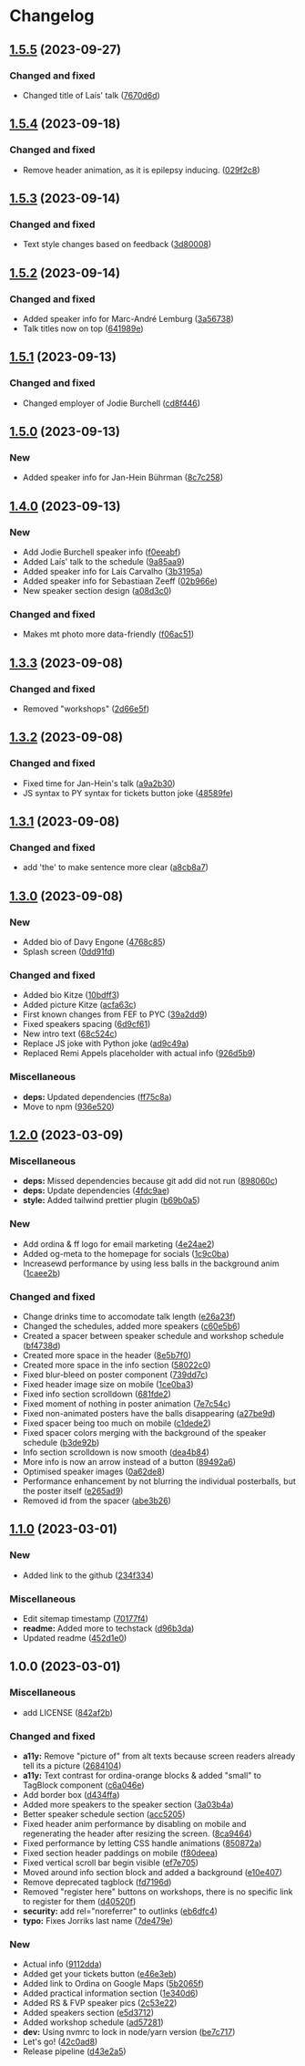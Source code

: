 # Changelog

## [1.5.5](https://github.com/Ordina-Group/pythonconferentie.nl/compare/v1.5.4...v1.5.5) (2023-09-27)


### Changed and fixed

* Changed title of Laís' talk ([7670d6d](https://github.com/Ordina-Group/pythonconferentie.nl/commit/7670d6dcbc5527f994ed702b44a18b6c3148169c))

## [1.5.4](https://github.com/Ordina-Group/pythonconferentie.nl/compare/v1.5.3...v1.5.4) (2023-09-18)


### Changed and fixed

* Remove header animation, as it is epilepsy inducing. ([029f2c8](https://github.com/Ordina-Group/pythonconferentie.nl/commit/029f2c8bb3e9ba25040a50c2a4fad6fa224cb8e9))

## [1.5.3](https://github.com/Ordina-Group/pythonconferentie.nl/compare/v1.5.2...v1.5.3) (2023-09-14)


### Changed and fixed

* Text style changes based on feedback ([3d80008](https://github.com/Ordina-Group/pythonconferentie.nl/commit/3d80008ea5c6b8d77452c92acdb50bad5f82ab20))

## [1.5.2](https://github.com/Ordina-Group/pythonconferentie.nl/compare/v1.5.1...v1.5.2) (2023-09-14)


### Changed and fixed

* Added speaker info for Marc-André Lemburg ([3a56738](https://github.com/Ordina-Group/pythonconferentie.nl/commit/3a56738acbbb102d6247fdcbc3d14c0bbbff2272))
* Talk titles now on top ([641989e](https://github.com/Ordina-Group/pythonconferentie.nl/commit/641989e8d7c9567f8ae32d56b22ae6add869b225))

## [1.5.1](https://github.com/Ordina-Group/pythonconferentie.nl/compare/v1.5.0...v1.5.1) (2023-09-13)


### Changed and fixed

* Changed employer of Jodie Burchell ([cd8f446](https://github.com/Ordina-Group/pythonconferentie.nl/commit/cd8f446071e248b482c69493098d04a1a6f7fc4b))

## [1.5.0](https://github.com/Ordina-Group/pythonconferentie.nl/compare/v1.4.0...v1.5.0) (2023-09-13)


### New

* Added speaker info for Jan-Hein Bührman ([8c7c258](https://github.com/Ordina-Group/pythonconferentie.nl/commit/8c7c2584c3fd96564df0ffcc2565187d8873ed21))

## [1.4.0](https://github.com/Ordina-Group/pythonconferentie.nl/compare/v1.3.3...v1.4.0) (2023-09-13)


### New

* Add Jodie Burchell speaker info ([f0eeabf](https://github.com/Ordina-Group/pythonconferentie.nl/commit/f0eeabfbed9ec587b4ea5a4e5ed0726a6e909b2a))
* Added Laís' talk to the schedule ([9a85aa9](https://github.com/Ordina-Group/pythonconferentie.nl/commit/9a85aa9f39bcd6e1f60da01eedcc12ba0c4a968e))
* Added speaker info for Laís Carvalho ([3b3195a](https://github.com/Ordina-Group/pythonconferentie.nl/commit/3b3195a54866e46508d589790b0e26ce184cbedf))
* Added speaker info for Sebastiaan Zeeff ([02b966e](https://github.com/Ordina-Group/pythonconferentie.nl/commit/02b966e0ab1b7e3b6a23a948522f63b970fee503))
* New speaker section design ([a08d3c0](https://github.com/Ordina-Group/pythonconferentie.nl/commit/a08d3c066505230a1ffc9dcf56c1a3eda836b550))


### Changed and fixed

* Makes mt photo more data-friendly ([f06ac51](https://github.com/Ordina-Group/pythonconferentie.nl/commit/f06ac51de8eabcd41728f45d3acf7594aaa888a3))

## [1.3.3](https://github.com/Ordina-Group/pythonconferentie.nl/compare/v1.3.2...v1.3.3) (2023-09-08)

### Changed and fixed

- Removed "workshops" ([2d66e5f](https://github.com/Ordina-Group/pythonconferentie.nl/commit/2d66e5f1bfdd252b98ae8ac6f851ea6127ffd461))

## [1.3.2](https://github.com/Ordina-Group/pythonconferentie.nl/compare/v1.3.1...v1.3.2) (2023-09-08)

### Changed and fixed

- Fixed time for Jan-Hein's talk ([a9a2b30](https://github.com/Ordina-Group/pythonconferentie.nl/commit/a9a2b308a2487ecf3b941b6ea3a985a225ee0ab6))
- JS syntax to PY syntax for tickets button joke ([48589fe](https://github.com/Ordina-Group/pythonconferentie.nl/commit/48589fe1b56f6d578a16f0470f9018bb1f4d711c))

## [1.3.1](https://github.com/Ordina-Group/pythonconferentie.nl/compare/v1.3.0...v1.3.1) (2023-09-08)

### Changed and fixed

- add 'the' to make sentence more clear ([a8cb8a7](https://github.com/Ordina-Group/pythonconferentie.nl/commit/a8cb8a7a7d2175568dae17f0bdb54cdf7dbbcadc))

## [1.3.0](https://github.com/Ordina-Group/pythonconferentie.nl/compare/v1.2.0...v1.3.0) (2023-09-08)

### New

- Added bio of Davy Engone ([4768c85](https://github.com/Ordina-Group/pythonconferentie.nl/commit/4768c85019e4d1e3bedd066c877ec39ca8d39e79))
- Splash screen ([0dd91fd](https://github.com/Ordina-Group/pythonconferentie.nl/commit/0dd91fd461dcef02d6f3fc98496d78602a3f17db))

### Changed and fixed

- Added bio Kitze ([10bdff3](https://github.com/Ordina-Group/pythonconferentie.nl/commit/10bdff316b26b09f62abbe86f91e5eba49e32cda))
- Added picture Kitze ([acfa63c](https://github.com/Ordina-Group/pythonconferentie.nl/commit/acfa63cc76d613cc18c6e8386933f86b47ba629a))
- First known changes from FEF to PYC ([39a2dd9](https://github.com/Ordina-Group/pythonconferentie.nl/commit/39a2dd9d5d73b6beea5eb20270d3dab7591a1e6a))
- Fixed speakers spacing ([6d9cf61](https://github.com/Ordina-Group/pythonconferentie.nl/commit/6d9cf6198109526a09fe16fca8d43735b21af404))
- New intro text ([68c524c](https://github.com/Ordina-Group/pythonconferentie.nl/commit/68c524c925114919ebafbc7c46110a10092bc348))
- Replace JS joke with Python joke ([ad9c49a](https://github.com/Ordina-Group/pythonconferentie.nl/commit/ad9c49a24c1d6e5868dceb78574b4254c87014b6))
- Replaced Remi Appels placeholder with actual info ([926d5b9](https://github.com/Ordina-Group/pythonconferentie.nl/commit/926d5b912e451ac404a238b1fa55b2aa4154491a))

### Miscellaneous

- **deps:** Updated dependencies ([ff75c8a](https://github.com/Ordina-Group/pythonconferentie.nl/commit/ff75c8af4cfd0e519d070511ac83ed513ed7d696))
- Move to npm ([936e520](https://github.com/Ordina-Group/pythonconferentie.nl/commit/936e52010c967f5dc6490a75bc1c1e7abe0d29c2))

## [1.2.0](https://github.com/OrdinaNederland/pythonconferentie.nl/compare/v1.1.0...v1.2.0) (2023-03-09)

### Miscellaneous

- **deps:** Missed dependencies because git add did not run ([898060c](https://github.com/OrdinaNederland/pythonconferentie.nl/commit/898060c0829319e84c1b5c48936c7e516e2aa9ba))
- **deps:** Update dependencies ([4fdc9ae](https://github.com/OrdinaNederland/pythonconferentie.nl/commit/4fdc9aea1153c1e3be69fa6a3c2f218c70e84c71))
- **style:** Added tailwind prettier plugin ([b69b0a5](https://github.com/OrdinaNederland/pythonconferentie.nl/commit/b69b0a53f1b4b6d3e791f2d0a53d49a7f4d76397))

### New

- Add ordina & ff logo for email marketing ([4e24ae2](https://github.com/OrdinaNederland/pythonconferentie.nl/commit/4e24ae2182bba0b4c283233e9e37dbbceb5a1909))
- Added og-meta to the homepage for socials ([1c9c0ba](https://github.com/OrdinaNederland/pythonconferentie.nl/commit/1c9c0ba31949fc8c23e20555ae29c9e415f755dd))
- Increasewd performance by using less balls in the background anim ([1caee2b](https://github.com/OrdinaNederland/pythonconferentie.nl/commit/1caee2b343edac9e3b9b3fb461406d86b03b41bf))

### Changed and fixed

- Change drinks time to accomodate talk length ([e26a23f](https://github.com/OrdinaNederland/pythonconferentie.nl/commit/e26a23ffb61d28f272b65c94789989fc0c3c360d))
- Changed the schedules, added more speakers ([c60e5b6](https://github.com/OrdinaNederland/pythonconferentie.nl/commit/c60e5b64231fca4113c72c4c5dcdc62923da0159))
- Created a spacer between speaker schedule and workshop schedule ([bf4738d](https://github.com/OrdinaNederland/pythonconferentie.nl/commit/bf4738d55dd768fbb2b5b8a7d9b7eb68b31af585))
- Created more space in the header ([8e5b7f0](https://github.com/OrdinaNederland/pythonconferentie.nl/commit/8e5b7f0102c4f9bad19e4a31f4b5dc7fed5156f5))
- Created more space in the info section ([58022c0](https://github.com/OrdinaNederland/pythonconferentie.nl/commit/58022c0eebb9a69a6948708896a2ab0e25413653))
- Fixed blur-bleed on poster component ([739dd7c](https://github.com/OrdinaNederland/pythonconferentie.nl/commit/739dd7c7e4aa1b1967c3e052099e4028761659e9))
- Fixed header image size on mobile ([1ce0ba3](https://github.com/OrdinaNederland/pythonconferentie.nl/commit/1ce0ba3a1e6fc260a95b2c68c871d27f7cd80e85))
- Fixed info section scrolldown ([681fde2](https://github.com/OrdinaNederland/pythonconferentie.nl/commit/681fde2554adc098c4e81200b0c87743dfea1484))
- Fixed moment of nothing in poster animation ([7e7c54c](https://github.com/OrdinaNederland/pythonconferentie.nl/commit/7e7c54c2fe11f8704a8495c847f2083aadbaf58d))
- Fixed non-animated posters have the balls disappearing ([a27be9d](https://github.com/OrdinaNederland/pythonconferentie.nl/commit/a27be9db730f133a605666b96a0171cd9a66b8d2))
- Fixed spacer being too much on mobile ([c1dede2](https://github.com/OrdinaNederland/pythonconferentie.nl/commit/c1dede2a975ffc6f74c24b74174bdca4eb5bc76c))
- Fixed spacer colors merging with the background of the speaker schedule ([b3de92b](https://github.com/OrdinaNederland/pythonconferentie.nl/commit/b3de92b337dd2f03f1cc327a6379e6d7e95ed888))
- Info section scrolldown is now smooth ([dea4b84](https://github.com/OrdinaNederland/pythonconferentie.nl/commit/dea4b8463c4d56b9b5a15b71601d0eca59a3d1e9))
- More info is now an arrow instead of a button ([89492a6](https://github.com/OrdinaNederland/pythonconferentie.nl/commit/89492a63a5e749cf7105d847d04e959696fb0033))
- Optimised speaker images ([0a62de8](https://github.com/OrdinaNederland/pythonconferentie.nl/commit/0a62de89c751e02cfe9e214f426ec2ff2421e065))
- Performance enhancement by not blurring the individual posterballs, but the poster itself ([e265ad9](https://github.com/OrdinaNederland/pythonconferentie.nl/commit/e265ad9dd3defe60b85a50034782638c7f1af7b3))
- Removed id from the spacer ([abe3b26](https://github.com/OrdinaNederland/pythonconferentie.nl/commit/abe3b262fbade48a163f0969b22cf9d0ac92323f))

## [1.1.0](https://github.com/OrdinaNederland/pythonconferentie.nl/compare/v1.0.0...v1.1.0) (2023-03-01)

### New

- Added link to the github ([234f334](https://github.com/OrdinaNederland/pythonconferentie.nl/commit/234f3340b2dfa976a4579f415012289159d8eb93))

### Miscellaneous

- Edit sitemap timestamp ([70177f4](https://github.com/OrdinaNederland/pythonconferentie.nl/commit/70177f440b69e436aa4287d9c29a6213fdc1b0f2))
- **readme:** Added more to techstack ([d96b3da](https://github.com/OrdinaNederland/pythonconferentie.nl/commit/d96b3da31686551df7a16a4990762da47426adac))
- Updated readme ([452d1e0](https://github.com/OrdinaNederland/pythonconferentie.nl/commit/452d1e083df7e43850d4031be636257bfbd4a1b0))

## 1.0.0 (2023-03-01)

### Miscellaneous

- add LICENSE ([842af2b](https://github.com/OrdinaNederland/pythonconferentie.nl/commit/842af2b32202c87e4e84ae32dc786f13def9ed1d))

### Changed and fixed

- **a11y:** Remove "picture of" from alt texts because screen readers already tell its a picture ([2684104](https://github.com/OrdinaNederland/pythonconferentie.nl/commit/26841045d58e0a8aaaae5a79971946f58df5c604))
- **a11y:** Text contrast for ordina-orange blocks & added "small" to TagBlock component ([c6a046e](https://github.com/OrdinaNederland/pythonconferentie.nl/commit/c6a046e048d1217f4028267478bf1aa5d054b574))
- Add border box ([d434ffa](https://github.com/OrdinaNederland/pythonconferentie.nl/commit/d434ffa5f2dddb828e76c0a799c6a80f4de356b3))
- Added more speakers to the speaker section ([3a03b4a](https://github.com/OrdinaNederland/pythonconferentie.nl/commit/3a03b4a518d55be34e116f3755a1f632de724020))
- Better speaker schedule section ([acc5205](https://github.com/OrdinaNederland/pythonconferentie.nl/commit/acc52052f0f1e63ca8403fecea6a4ab61eb579d7))
- Fixed header anim performance by disabling on mobile and regenerating the header after resizing the screen. ([8ca9464](https://github.com/OrdinaNederland/pythonconferentie.nl/commit/8ca94646b2c2f4c9614a088e2efa8b7e9e55c9f5))
- Fixed performance by letting CSS handle animations ([850872a](https://github.com/OrdinaNederland/pythonconferentie.nl/commit/850872a35d97e0287490bad497276222c79830b5))
- Fixed section header paddings on mobile ([f80deea](https://github.com/OrdinaNederland/pythonconferentie.nl/commit/f80deea248b2cf3c77a221b37c2812a4b1754748))
- Fixed vertical scroll bar begin visible ([ef7e705](https://github.com/OrdinaNederland/pythonconferentie.nl/commit/ef7e705d2250c3ff57888c5d7f49648b72885693))
- Moved around info section block and added a background ([e10e407](https://github.com/OrdinaNederland/pythonconferentie.nl/commit/e10e407c55ca6d7971651ef216679362cff1b31a))
- Remove deprecated tagblock ([fd7196d](https://github.com/OrdinaNederland/pythonconferentie.nl/commit/fd7196d3007274349c801c77cb7fba3099651035))
- Removed "register here" buttons on workshops, there is no specific link to register for them ([d40520f](https://github.com/OrdinaNederland/pythonconferentie.nl/commit/d40520f473a20e04ef9d799d76c2e948cef4eb6f))
- **security:** add rel="noreferrer" to outlinks ([eb6dfc4](https://github.com/OrdinaNederland/pythonconferentie.nl/commit/eb6dfc4ad58b15678879dcad1a0e8b0673a98623))
- **typo:** Fixes Jorriks last name ([7de479e](https://github.com/OrdinaNederland/pythonconferentie.nl/commit/7de479eb69bc4f25664060edaeb071691cce73a7))

### New

- Actual info ([9112dda](https://github.com/OrdinaNederland/pythonconferentie.nl/commit/9112dda59ca4914b1e0797c42692cbccb1c7f63f))
- Added get your tickets button ([e46e3eb](https://github.com/OrdinaNederland/pythonconferentie.nl/commit/e46e3eb466a64ceeb9f599e57579dc5cc576bc4f))
- Added link to Ordina on Google Maps ([5b2065f](https://github.com/OrdinaNederland/pythonconferentie.nl/commit/5b2065fb46347ba0b480eea810eb3f52f9aa8f5d))
- Added practical information section ([1e340d6](https://github.com/OrdinaNederland/pythonconferentie.nl/commit/1e340d619ac19b86531daeef0819d934785dbd57))
- Added RS & FVP speaker pics ([2c53e22](https://github.com/OrdinaNederland/pythonconferentie.nl/commit/2c53e22125e44ef69b929ec7808b9e1815c7071c))
- Added speakers section ([e5d3712](https://github.com/OrdinaNederland/pythonconferentie.nl/commit/e5d371291919743057b26d7520c8742544fb7579))
- Added workshop schedule ([ad57281](https://github.com/OrdinaNederland/pythonconferentie.nl/commit/ad5728193730cb0f6d5eeb481ed8faa57ba30178))
- **dev:** Using nvmrc to lock in node/yarn version ([be7c717](https://github.com/OrdinaNederland/pythonconferentie.nl/commit/be7c717a182abc69f11124695024299dbe9ef88f))
- Let's go! ([42c0ad8](https://github.com/OrdinaNederland/pythonconferentie.nl/commit/42c0ad8260711a1cf5b0c240f099a3e96911b152))
- Release pipeline ([d43e2a5](https://github.com/OrdinaNederland/pythonconferentie.nl/commit/d43e2a5f6a619ab5cbc49cb2bdf0429c28a6b048))
